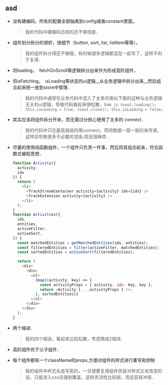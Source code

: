 
## asd

* 没有硬编码，所有的配置全部抽离到config或者constant里面。

	> 我的代码中硬编码去除的还不够彻底．


* 组件划分拆分的很好，很细节（button, sort, list, listItem等等）。

	> 我的组件拆分得还不够细，有时候很多逻辑都混在一起写了，这样不利于复用．


* 将loading，　fetchOnScroll等逻辑拆分出来作为形成高阶组件， 

* 将isFetching，　isLoading等状态的ui逻辑__从业务逻辑中拆分出来__然后组合起来统一放到store中管理．

	> 我的代码中通常在业务代码中混入了太多的类似下面的这种与业务逻辑无关的ui逻辑，导致代码看起来很松散，low.
		```js
		toast.loading();
		this.isLoading = true;
		toast.close();
		this.isLoading = false;
		```

* 其实应该将组件拆分开来，而无需过分担心使用了太多的 connect．

	> 我的代码中只在最高层级的用connect，而将数据一层一层的来传递，这样会导致很多不必要的渲染,而且很麻烦．

* 尽量的使用纯函数组件，一个组件只负责一件事，然后将其组合起来，符合函数式编程思想．

	```js
	function Activity({
	  activity,
	  idx
	}) {
	  return (
	    <li>
	      <TrackStreamContainer activity={activity} idx={idx} />
	      <TrackExtension activity={activity} />
	    </li>
	  );
	}
	function Activities({
	  ids,
	  entities,
	  activeFilter,
	  activeSort,
	}) {
	  const matchedEntities = getMatchedEntities(ids, entities);
	  const filteredEntities = filter(activeFilter, matchedEntities);
	  const sortedEntities = activeSort(filteredEntities);

	  return (
	    <div>
	      <div>
	        <ul>
	          {map((activity, key) => {
	            const activityProps = { activity, idx: key, key };
	            return <Activity { ...activityProps } />;
	          }, sortedEntities)}
	        </ul>
	      </div>
	    </div>
	  );
	}
	```

* 两个缩进．
	
	> 我的四个缩进，看起来比较松散，考虑换成2缩进．

* 高阶组件优于父子组件．

* 每个组件都有一个className的props,方便对组件的样式进行重写和控制

	> 我的组件中样式名是写死的，一旦想要复用组件但是对样式又有改变的话，只能进入css去强制覆盖，这样灵活性比较弱，而且容易冲突．

















